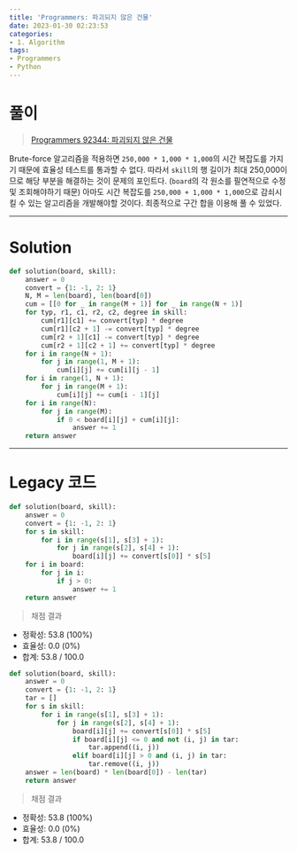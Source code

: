 ```yaml
---
title: 'Programmers: 파괴되지 않은 건물'
date: 2023-01-30 02:23:53
categories:
- 1. Algorithm
tags:
- Programmers
- Python
---
```

# 풀이

> [Programmers 92344: 파괴되지 않은 건물](https://school.programmers.co.kr/learn/courses/30/lessons/92344)

Brute-force 알고리즘을 적용하면 `250,000 * 1,000 * 1,000`의 시간 복잡도를 가지기 때문에 효율성 테스트를 통과할 수 없다.
따라서 `skill`의 행 길이가 최대 250,000이므로 해당 부분을 해결하는 것이 문제의 포인트다. (`board`의 각 원소를 필연적으로 수정 및 조회해야하기 때문)
아마도 시간 복잡도를 `250,000 + 1,000 * 1,000`으로 감쇠시킬 수 있는 알고리즘을 개발해야할 것이다.
최종적으로 구간 합을 이용해 풀 수 있었다.

<!-- More -->

---

# Solution

~~~python
def solution(board, skill):
    answer = 0
    convert = {1: -1, 2: 1}
    N, M = len(board), len(board[0])
    cum = [[0 for _ in range(M + 1)] for _ in range(N + 1)]
    for typ, r1, c1, r2, c2, degree in skill:
        cum[r1][c1] += convert[typ] * degree
        cum[r1][c2 + 1] -= convert[typ] * degree
        cum[r2 + 1][c1] -= convert[typ] * degree
        cum[r2 + 1][c2 + 1] += convert[typ] * degree
    for i in range(N + 1):
        for j in range(1, M + 1):
            cum[i][j] += cum[i][j - 1]
    for i in range(1, N + 1):
        for j in range(M + 1):
            cum[i][j] += cum[i - 1][j]
    for i in range(N):
        for j in range(M):
            if 0 < board[i][j] + cum[i][j]:
                answer += 1
    return answer
~~~

---

# Legacy 코드

~~~python
def solution(board, skill):
    answer = 0
    convert = {1: -1, 2: 1}
    for s in skill:
        for i in range(s[1], s[3] + 1):
            for j in range(s[2], s[4] + 1):
                board[i][j] += convert[s[0]] * s[5]
    for i in board:
        for j in i:
            if j > 0:
                answer += 1
    return answer
~~~

> 채점 결과

+ 정확성: 53.8 (100%)
+ 효율성: 0.0 (0%)
+ 합계: 53.8 / 100.0

~~~python
def solution(board, skill):
    answer = 0
    convert = {1: -1, 2: 1}
    tar = []
    for s in skill:
        for i in range(s[1], s[3] + 1):
            for j in range(s[2], s[4] + 1):
                board[i][j] += convert[s[0]] * s[5]
                if board[i][j] <= 0 and not (i, j) in tar:
                    tar.append((i, j))
                elif board[i][j] > 0 and (i, j) in tar:
                    tar.remove((i, j))
    answer = len(board) * len(board[0]) - len(tar)
    return answer
~~~

> 채점 결과

+ 정확성: 53.8 (100%)
+ 효율성: 0.0 (0%)
+ 합계: 53.8 / 100.0
